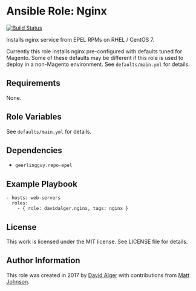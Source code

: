 # Ansible Role: Nginx

[![Build Status](https://travis-ci.com/davidalger/ansible-role-nginx.svg?branch=master)](https://travis-ci.com/davidalger/ansible-role-nginx)

Installs nginx service from EPEL RPMs on RHEL / CentOS 7.

Currently this role installs nginx pre-configured with defaults tuned for Magento. Some of these defaults may be different if this role is used to deploy in a non-Magento environment. See `defaults/main.yml` for details.

## Requirements

None.

## Role Variables

See `defaults/main.yml` for details.

## Dependencies

* `geerlingguy.repo-epel`

## Example Playbook

    - hosts: web-servers
      roles:
        - { role: davidalger.nginx, tags: nginx }

## License

This work is licensed under the MIT license. See LICENSE file for details.

## Author Information

This role was created in 2017 by [David Alger](https://davidalger.com/) with contributions from [Matt Johnson](https://github.com/mttjohnson/).
